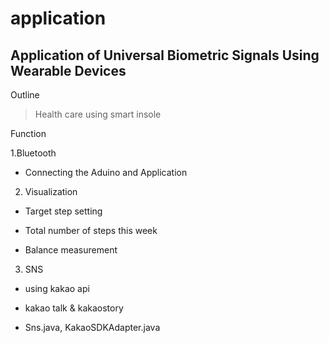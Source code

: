 # application

## Application of Universal Biometric Signals Using Wearable Devices


Outline
>Health care using smart insole 

Function

1.Bluetooth

  - Connecting the Aduino and Application
 
2. Visualization

  - Target step setting

  - Total number of steps this week

  - Balance measurement
  


3. SNS 

  - using kakao api

  - kakao talk & kakaostory 

   - Sns.java, KakaoSDKAdapter.java

